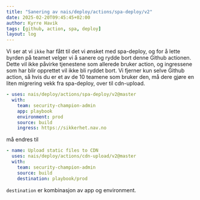 ```yaml
---
title: "Sanering av nais/deploy/actions/spa-deploy/v2"
date: 2025-02-20T09:45:45+02:00
author: Kyrre Havik
tags: [github, action, spa, deploy]
layout: log
---
```


Vi ser at vi `ikke` har fått til det vi ønsket med spa-deploy, og for å lette byrden på teamet velger vi å sanere og rydde bort denne Github actionen.
Dette vil ikke påvirke tjenestene som allerede bruker action, og ingressene som har blir opprettet vil ikke bli ryddet bort.
Vi fjerner kun selve Github action, så hvis du er et av de 10 teamene som bruker den, må dere gjøre en liten migrering vekk fra spa-deploy, over til cdn-upload.

```yaml
- uses: nais/deploy/actions/spa-deploy/v2@master
  with:
    team: security-champion-admin
    app: playbook
    environment: prod
    source: build
    ingress: https://sikkerhet.nav.no
```

må endres til

```yaml
- name: Upload static files to CDN
  uses: nais/deploy/actions/cdn-upload/v2@master
  with:
    team: security-champion-admin
    source: build
    destination: playbook/prod
```

`destination` er kombinasjon av app og environment.
